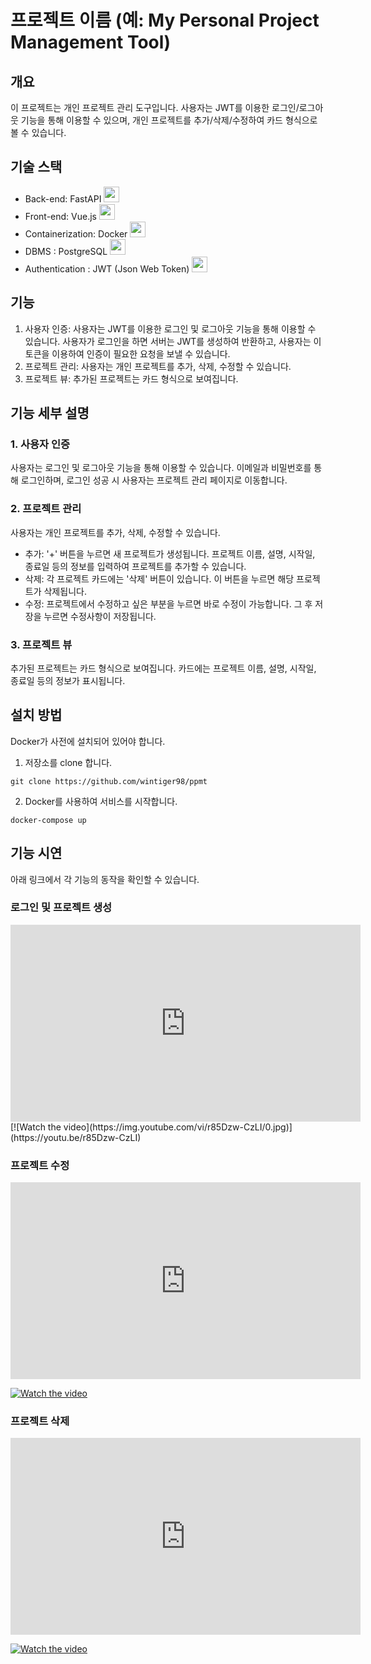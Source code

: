 # 프로젝트 이름 (예: My Personal Project Management Tool)

## 개요

이 프로젝트는 개인 프로젝트 관리 도구입니다. 사용자는 JWT를 이용한 로그인/로그아웃 기능을 통해 이용할 수 있으며, 개인 프로젝트를 추가/삭제/수정하여 카드 형식으로 볼 수 있습니다.

## 기술 스택

- Back-end: FastAPI <img src="https://fastapi.tiangolo.com/img/favicon.png" width="25">
- Front-end: Vue.js <img src="https://vuejs.org/images/logo.png" width="25">
- Containerization: Docker <img src="https://www.docker.com/sites/default/files/d8/2019-07/Moby-logo.png" width="25">
- DBMS : PostgreSQL <img src="https://www.postgresql.org/media/img/about/press/elephant.png" width="25">
- Authentication : JWT (Json Web Token) <img src="https://jwt.io/img/pic_logo.svg" width="25">


## 기능

1. 사용자 인증: 사용자는 JWT를 이용한 로그인 및 로그아웃 기능을 통해 이용할 수 있습니다. 사용자가 로그인을 하면 서버는 JWT를 생성하여 반환하고, 사용자는 이 토큰을 이용하여 인증이 필요한 요청을 보낼 수 있습니다.
2. 프로젝트 관리: 사용자는 개인 프로젝트를 추가, 삭제, 수정할 수 있습니다.
3. 프로젝트 뷰: 추가된 프로젝트는 카드 형식으로 보여집니다.

## 기능 세부 설명

### 1. 사용자 인증

사용자는 로그인 및 로그아웃 기능을 통해 이용할 수 있습니다. 이메일과 비밀번호를 통해 로그인하며, 로그인 성공 시 사용자는 프로젝트 관리 페이지로 이동합니다.

### 2. 프로젝트 관리

사용자는 개인 프로젝트를 추가, 삭제, 수정할 수 있습니다.

- 추가: '+' 버튼을 누르면 새 프로젝트가 생성됩니다. 프로젝트 이름, 설명, 시작일, 종료일 등의 정보를 입력하여 프로젝트를 추가할 수 있습니다.
- 삭제: 각 프로젝트 카드에는 '삭제' 버튼이 있습니다. 이 버튼을 누르면 해당 프로젝트가 삭제됩니다.
- 수정: 프로젝트에서 수정하고 싶은 부분을 누르면 바로 수정이 가능합니다. 그 후 저장을 누르면 수정사항이 저장됩니다.

### 3. 프로젝트 뷰

추가된 프로젝트는 카드 형식으로 보여집니다. 카드에는 프로젝트 이름, 설명, 시작일, 종료일 등의 정보가 표시됩니다.

## 설치 방법

Docker가 사전에 설치되어 있어야 합니다.

1. 저장소를 clone 합니다.

```
git clone https://github.com/wintiger98/ppmt
```

2. Docker를 사용하여 서비스를 시작합니다.

```
docker-compose up
```

## 기능 시연

아래 링크에서 각 기능의 동작을 확인할 수 있습니다.

### 로그인 및 프로젝트 생성
<iframe width="560" height="315" src="https://www.youtube.com/embed/r85Dzw-CzLI" frameborder="0" allow="accelerometer; autoplay; clipboard-write; encrypted-media; gyroscope; picture-in-picture" allowfullscreen></iframe>
[![Watch the video](https://img.youtube.com/vi/r85Dzw-CzLI/0.jpg)](https://youtu.be/r85Dzw-CzLI)

### 프로젝트 수정
<iframe width="560" height="315" src="https://www.youtube.com/embed/ITpkQrVD83E" frameborder="0" allow="accelerometer; autoplay; clipboard-write; encrypted-media; gyroscope; picture-in-picture" allowfullscreen></iframe>

[![Watch the video](https://img.youtube.com/vi/ITpkQrVD83E/0.jpg)](https://youtu.be/ITpkQrVD83E)

### 프로젝트 삭제
<iframe width="560" height="315" src="https://www.youtube.com/embed/9PLtwEJnUpU" frameborder="0" allow="accelerometer; autoplay; clipboard-write; encrypted-media; gyroscope; picture-in-picture" allowfullscreen></iframe>

[![Watch the video](https://img.youtube.com/vi/9PLtwEJnUpU/0.jpg)](https://youtu.be/9PLtwEJnUpU)
